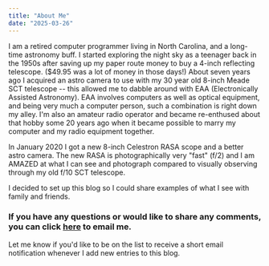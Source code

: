 ```yaml
---
title: "About Me"
date: "2025-03-26"
---
```


I am a retired computer programmer living in North Carolina, and a long-time astronomy buff. I started exploring the night sky as a teenager back in the 1950s after saving up my paper route money to buy a 4-inch reflecting telescope. ($49.95 was a lot of money in those days!) About seven years ago I acquired an astro camera to use with my 30 year old 8-inch Meade SCT telescope -- this allowed me to dabble around with EAA (Electronically Assisted Astronomy). EAA involves computers as well as optical equipment, and being very much a computer person, such a combination is right down my alley.  I'm also an amateur radio operator and became re-enthused about that hobby some 20 years ago when it became possible to marry my computer and my radio equipment together.

In January 2020 I got a new 8-inch Celestron RASA scope and a better astro camera.  The new RASA is photographically very "fast" (f/2) and I am AMAZED at what I can see and photograph compared to visually observing through my old f/10 SCT telescope.

I decided to set up this blog so I could share examples of what I see with family and friends.


### If you have any questions or would like to share any comments, you can click [here](mailto:hgastroblog@gmail.com) to email me.

Let me know if you'd like to be on the list to receive a short email notification whenever I add new entries to this blog.